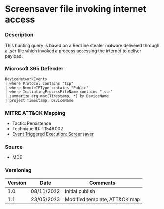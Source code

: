 # Screensaver file invoking internet access

### Description

This hunting query is based on a RedLine stealer malware delivered through a .scr file which invoked a process accessing the internet to deliver payload.

### Microsoft 365 Defender
```
DeviceNetworkEvents
| where Protocol contains "tcp"
| where RemoteIPType contains "Public"
| where InitiatingProcessFileName contains ".scr"
| summarize arg_max(Timestamp, *) by DeviceName
| project Timestamp, DeviceName
```

### MITRE ATT&CK Mapping
- Tactic: Persistence
- Technique ID: T1546.002
- [Event Triggered Execution: Screensaver](https://attack.mitre.org/techniques/T1546/002/)

### Source
- MDE

### Versioning
| Version       | Date          | Comments                      |
| ------------- |---------------| ------------------------------|
| 1.0           | 08/11/2022    | Initial publish               |
| 1.1           | 23/05/2023    | Modified template, ATT&CK map |

